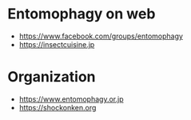 # Entomophagy on web
* https://www.facebook.com/groups/entomophagy
* https://insectcuisine.jp

# Organization
* https://www.entomophagy.or.jp
* https://shockonken.org
